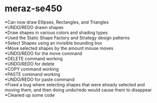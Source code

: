 # meraz-se450
<p>*Can now draw Ellipses, Rectangles, and Triangles<br>
*UNDO/REDO drawn shapes<br>
*Draw shapes in various colors and shading types<br>
*Used the Static Shape Factory and Strategy design patterns<br>
*Select Shapes using an invisible bounding box<br>
*Move selected shapes by the amount mouse moves<br>
*UNDO/REDO for the move command<br>
*DELETE command working<br>
*UNDO/REDO for delete<br>
*COPY command working<br>
*PASTE command working<br>
*UNDO/REDO for paste command <br>
*Fixed a bug where selecting shapes that were already selected and moving them, and then doing undo/redo would cause them to disappear<br>
*Cleaned up some code<br>